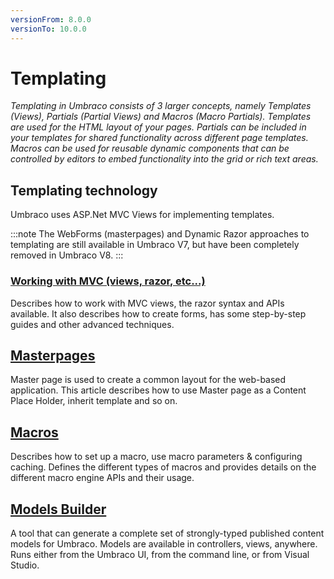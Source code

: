 ```yaml
---
versionFrom: 8.0.0
versionTo: 10.0.0
---
```


# Templating

_Templating in Umbraco consists of 3 larger concepts, namely Templates (Views), Partials (Partial Views) and Macros (Macro Partials). Templates are used for the HTML layout of your pages. Partials can be included in your templates for shared functionality across different page templates. Macros can be used for reusable dynamic components that can be controlled by editors to embed functionality into the grid or rich text areas._

## Templating technology

Umbraco uses ASP.Net MVC Views for implementing templates.

:::note
 The WebForms (masterpages) and Dynamic Razor approaches to templating are still available in Umbraco V7, but have been completely removed in Umbraco V8.
:::

### [Working with MVC (views, razor, etc...)](Mvc/index.md)

Describes how to work with MVC views, the razor syntax and APIs available. It also describes how to create forms, has some step-by-step guides and other advanced techniques.

## [Masterpages](Masterpages/index.md)

Master page is used to create a common layout for the web-based application. This article describes how to use Master page as a Content Place Holder, inherit template and so on.

## [Macros](Macros/index.md)

Describes how to set up a macro, use macro parameters & configuring caching. Defines the different types of macros and provides details on the different macro engine APIs and their usage.

## [Models Builder](Modelsbuilder/)

A tool that can generate a complete set of strongly-typed published content models for Umbraco. Models are available in controllers, views, anywhere. Runs either from the Umbraco UI, from the command line, or from Visual Studio.
